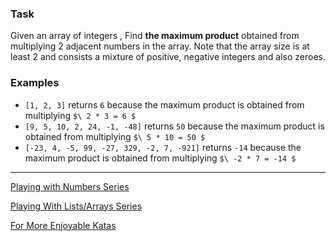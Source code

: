 ### Task

Given an array of integers , Find **the maximum product** obtained from multiplying 2 adjacent numbers in the array. Note that the array size is at least 2 and consists a mixture of positive, negative integers and also zeroes.

### Examples

- `[1, 2, 3]` returns `6` because the maximum product is obtained from multiplying `$\ 2 * 3 = 6 $`
- `[9, 5, 10, 2, 24, -1, -48]` returns `50` because the maximum product is obtained from multiplying `$\ 5 * 10 = 50 $`
- `[-23, 4, -5, 99, -27, 329, -2, 7, -921]` returns `-14` because the maximum product is obtained from multiplying `$\ -2 * 7 = -14 $`

___

[Playing with Numbers Series](https://www.codewars.com/collections/playing-with-numbers)

[Playing With Lists/Arrays Series](https://www.codewars.com/collections/playing-with-lists-slash-arrays)

[For More Enjoyable Katas](http://www.codewars.com/users/MrZizoScream/authored)